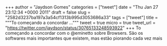 
+++
author = "Jaydson Gomes"
categories = ["tweet"]
date = "Thu Jan 27 23:12:34 +0000 2011"
draft = false
slug = "2582d3237ba197a3a54cf1313b995d3053686a33"
tags = ["tweet"]
title = """To começando a concordar ..."""
tweet = true
micro = true
tweet_url = "https://twitter.com/jaydson/status/30765133248593922"
+++
To começando a concordar com o @eminetto sobre Browsers. São os softwares mais importantes que existem, mas estão piorando cada vez mais
